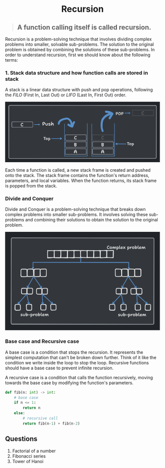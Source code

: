 <h1 align="center"> Recursion </h1>

> ##  A function calling itself is called recursion.

Recursion is a problem-solving technique that involves dividing complex problems into smaller, solvable sub-problems. The solution to the original problem is obtained by combining the solutions of these sub-problems. In order to understand recursion, first we should know about the following terms:

### 1. Stack data structure and how function calls are stored in stack

A stack is a linear data structure with push and pop operations, following the _FILO_ (First In, Last Out) or _LIFO_ (Last In, First Out) order.

![Stack and stack operations](Stack.png)

Each time a function is called, a new stack frame is created and pushed onto the stack. The stack frame contains the function's return address, parameters, and local variables. When the function returns, its stack frame is popped from the stack.

### Divide and Conquer

Divide and Conquer is a problem-solving technique that breaks down complex problems into smaller sub-problems. It involves solving these sub-problems and combining their solutions to obtain the solution to the original problem.

![Divide and conquer algorithm](Divide_&_Conquer.png)

### Base case and Recursive case

A base case is a condition that stops the recursion. It represents the simplest computation that can't be broken down further. Think of it like the condition we write inside the loop to stop the loop. Recursive functions should have a base case to prevent infinite recursion.

A recursive case is a condition that calls the function recursively, moving towards the base case by modifying the function's parameters.

```python
def fib(n: int) -> int:
    # base case
    if n <= 1:
        return n
    else: 
        # recursive call
        return fib(n-1) + fib(n-2)
```

## Questions

1. Factorial of a number
2. Fibonacci series
3. Tower of Hanoi
